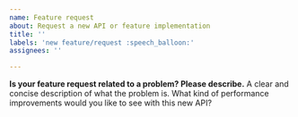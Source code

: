 ```yaml
---
name: Feature request
about: Request a new API or feature implementation
title: ''
labels: 'new feature/request :speech_balloon:'
assignees: ''

---
```


**Is your feature request related to a problem? Please describe.**
A clear and concise description of what the problem is. What kind of performance improvements would you like to see with this new API?
